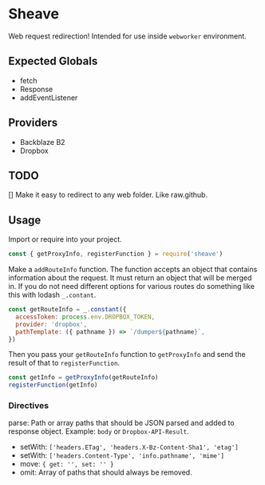 # Sheave

Web request redirection! Intended for use inside `webworker` environment.

## Expected Globals

* fetch
* Response
* addEventListener

## Providers

* Backblaze B2
* Dropbox

## TODO

[] Make it easy to redirect to any web folder. Like raw.github.

## Usage

Import or require into your project.

```javascript
const { getProxyInfo, registerFunction } = require('sheave')
```

Make a `addRouteInfo` function. The function accepts an object that contains information about the request. It must return an object that will be merged in. If you do not need different options for various routes do something like this with lodash `_.contant`.

```javascript
const getRouteInfo = _.constant({
  accessToken: process.env.DROPBOX_TOKEN,
  provider: 'dropbox',
  pathTemplate: ({ pathname }) => `/dumper${pathname}`,
})
```

Then you pass your `getRouteInfo` function to `getProxyInfo` and send the result of that to `registerFunction`.

```javascript
const getInfo = getProxyInfo(getRouteInfo)
registerFunction(getInfo)
```

### Directives

parse: Path or array paths that should be JSON parsed and added to response object. Example: `body` or `Dropbox-API-Result`.

* setWith: `['headers.ETag', 'headers.X-Bz-Content-Sha1', 'etag']`
* setWith: `['headers.Content-Type', 'info.pathname', 'mime']`
* move: `{ get: '', set: '' }`
* omit: Array of paths that should always be removed.
